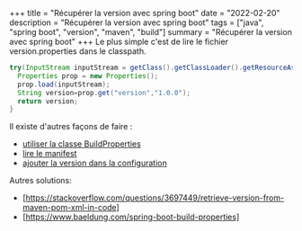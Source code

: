 +++
title = "Récupérer la version avec spring boot"
date = "2022-02-20"
description = "Récupérer la version avec spring boot"
tags = ["java", "spring boot", "version", "maven", "build"]
summary = "Récupérer la version avec spring boot"
+++
Le plus simple c'est de lire le fichier version.properties dans le classpath.

```Java
try(InputStream inputStream = getClass().getClassLoader().getResourceAsStream("version.properties")){
  Properties prop = new Properties();
  prop.load(inputStream);
  String version=prop.get("version","1.0.0");
  return version;
}
```

Il existe d'autres façons de faire :
* [utiliser la classe BuildProperties](https://www.vojtechruzicka.com/spring-boot-version/)
* [lire le manifest](https://stackoverflow.com/a/41791885/6577778)
* [ajouter la version dans la configuration](https://stackoverflow.com/a/3697482/6577778)

Autres solutions:
* [https://stackoverflow.com/questions/3697449/retrieve-version-from-maven-pom-xml-in-code]
* [https://www.baeldung.com/spring-boot-build-properties]